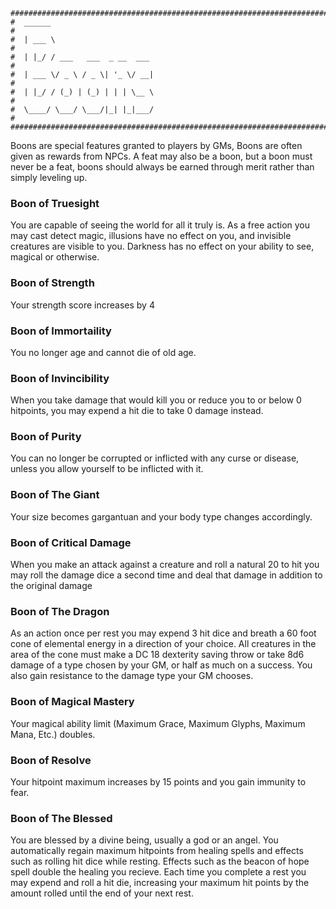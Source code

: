 ```
################################################################################
#  ______                                                                      #
#  | ___ \                                                                     #
#  | |_/ / ___   ___  _ __  ___                                                #
#  | ___ \/ _ \ / _ \| '_ \/ __|                                               #
#  | |_/ / (_) | (_) | | | \__ \                                               #
#  \____/ \___/ \___/|_| |_|___/                                               #
################################################################################

```
Boons are special features granted to players by GMs, Boons are often given as
rewards from NPCs. A feat may also be a boon, but a boon must never be a feat,
boons should always be earned through merit rather than simply leveling up.

### Boon of Truesight
You are capable of seeing the world for all it truly is. As a free action you 
may cast detect magic, illusions have no effect on you, and invisible creatures
are visible to you. Darkness has no effect on your ability to see, magical or
otherwise.

### Boon of Strength
Your strength score increases by 4

### Boon of Immortaility
You no longer age and cannot die of old age.

### Boon of Invincibility
When you take damage that would kill you or reduce you to or below 0 hitpoints,
you may expend a hit die to take 0 damage instead.

### Boon of Purity
You can no longer be corrupted or inflicted with any curse or disease, unless 
you allow yourself to be inflicted with it.

### Boon of The Giant
Your size becomes gargantuan and your body type changes accordingly.

### Boon of Critical Damage
When you make an attack against a creature and roll a natural 20 to hit you may
roll the damage dice a second time and deal that damage in addition to the 
original damage

### Boon of The Dragon
As an action once per rest you may expend 3 hit dice and breath a 60 foot cone 
of elemental energy in a direction of your choice. All creatures in the area of 
the cone must make a DC 18 dexterity saving throw or take 8d6 damage of a type 
chosen by your GM, or half as much on a success. You also gain resistance to the
damage type your GM chooses.

### Boon of Magical Mastery
Your magical ability limit (Maximum Grace, Maximum Glyphs, Maximum Mana, Etc.)
doubles.

### Boon of Resolve
Your hitpoint maximum increases by 15 points and you gain immunity to fear.

### Boon of The Blessed
You are blessed by a divine being, usually a god or an angel. You automatically
regain maximum hitpoints from healing spells and effects such as rolling hit
dice while resting. Effects such as the beacon of hope spell double the healing
you recieve. Each time you complete a rest you may expend and roll a hit die, 
increasing your maximum hit points by the amount rolled until the end of your 
next rest.